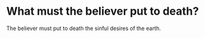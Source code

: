 # What must the believer put to death?

The believer must put to death the sinful desires of the earth.
